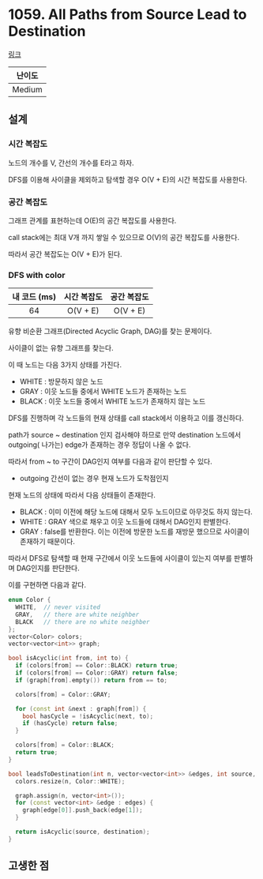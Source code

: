 # 1059. All Paths from Source Lead to Destination

[링크](https://leetcode.com/problems/all-paths-from-source-lead-to-destination/)

| 난이도 |
| :----: |
| Medium |

## 설계

### 시간 복잡도

노드의 개수를 V, 간선의 개수를 E라고 하자.

DFS를 이용해 사이클을 제외하고 탐색할 경우 O(V + E)의 시간 복잡도를 사용한다.

### 공간 복잡도

그래프 관계를 표현하는데 O(E)의 공간 복잡도를 사용한다.

call stack에는 최대 V개 까지 쌓일 수 있으므로 O(V)의 공간 복잡도를 사용한다.

따라서 공간 복잡도는 O(V + E)가 된다.

### DFS with color

| 내 코드 (ms) | 시간 복잡도 | 공간 복잡도 |
| :----------: | :---------: | :---------: |
|      64      |  O(V + E)   |  O(V + E)   |

유향 비순환 그래프(Directed Acyclic Graph, DAG)를 찾는 문제이다.

사이클이 없는 유향 그래프를 찾는다.

이 때 노드는 다음 3가지 상태를 가진다.

- WHITE : 방문하지 않은 노드
- GRAY : 이웃 노드들 중에서 WHITE 노드가 존재하는 노드
- BLACK : 이웃 노드들 중에서 WHITE 노드가 존재하지 않는 노드

DFS를 진행하며 각 노드들의 현재 상태를 call stack에서 이용하고 이를 갱신하다.

path가 source ~ destination 인지 검사해야 하므로 만약 destination 노드에서 outgoing( 나가는) edge가 존재하는 경우 정답이 나올 수 없다.

따라서 from ~ to 구간이 DAG인지 여부를 다음과 같이 판단할 수 있다.

- outgoing 간선이 없는 경우 현재 노드가 도착점인지

현재 노드의 상태에 따라서 다음 상태들이 존재한다.

- BLACK : 이미 이전에 해당 노드에 대해서 모두 노드이므로 아무것도 하지 않는다.
- WHITE : GRAY 색으로 채우고 이웃 노드들에 대해서 DAG인지 판별한다.
- GRAY : false를 반환한다. 이는 이전에 방문한 노드를 재방문 했으므로 사이클이 존재하기 때문이다.

따라서 DFS로 탐색할 때 현재 구간에서 이웃 노드들에 사이클이 있는지 여부를 판별하며 DAG인지를 판단한다.

이를 구현하면 다음과 같다.

```cpp
enum Color {
  WHITE,  // never visited
  GRAY,   // there are white neighber
  BLACK   // there are no white neighber
};
vector<Color> colors;
vector<vector<int>> graph;

bool isAcyclic(int from, int to) {
  if (colors[from] == Color::BLACK) return true;
  if (colors[from] == Color::GRAY) return false;
  if (graph[from].empty()) return from == to;

  colors[from] = Color::GRAY;

  for (const int &next : graph[from]) {
    bool hasCycle = !isAcyclic(next, to);
    if (hasCycle) return false;
  }

  colors[from] = Color::BLACK;
  return true;
}

bool leadsToDestination(int n, vector<vector<int>> &edges, int source, int destination) {
  colors.resize(n, Color::WHITE);

  graph.assign(n, vector<int>());
  for (const vector<int> &edge : edges) {
    graph[edge[0]].push_back(edge[1]);
  }

  return isAcyclic(source, destination);
}
```

## 고생한 점

